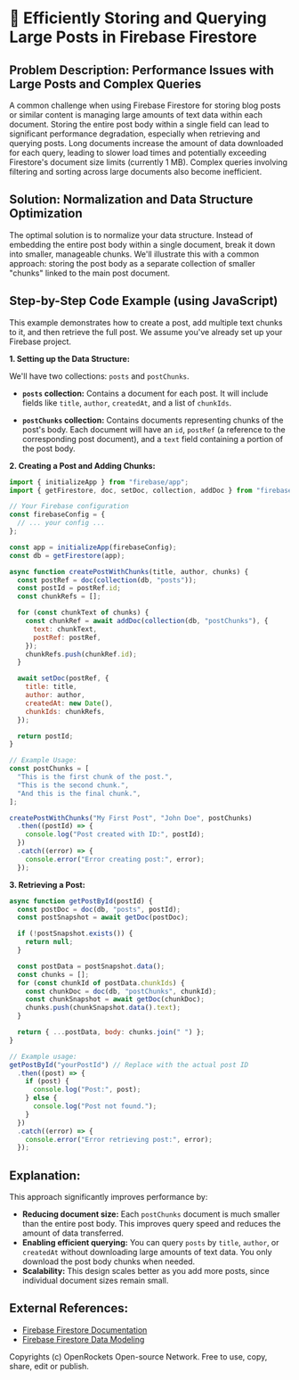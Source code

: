 # 🐞 Efficiently Storing and Querying Large Posts in Firebase Firestore


## Problem Description:  Performance Issues with Large Posts and Complex Queries

A common challenge when using Firebase Firestore for storing blog posts or similar content is managing large amounts of text data within each document.  Storing the entire post body within a single field can lead to significant performance degradation, especially when retrieving and querying posts.  Long documents increase the amount of data downloaded for each query, leading to slower load times and potentially exceeding Firestore's document size limits (currently 1 MB). Complex queries involving filtering and sorting across large documents also become inefficient.

## Solution:  Normalization and Data Structure Optimization

The optimal solution is to normalize your data structure. Instead of embedding the entire post body within a single document, break it down into smaller, manageable chunks.  We'll illustrate this with a common approach: storing the post body as a separate collection of smaller "chunks" linked to the main post document.


## Step-by-Step Code Example (using JavaScript)

This example demonstrates how to create a post, add multiple text chunks to it, and then retrieve the full post.  We assume you've already set up your Firebase project.

**1. Setting up the Data Structure:**

We'll have two collections: `posts` and `postChunks`.

* **`posts` collection:** Contains a document for each post.  It will include fields like `title`, `author`, `createdAt`, and a list of `chunkIds`.

* **`postChunks` collection:** Contains documents representing chunks of the post's body. Each document will have an `id`, `postRef` (a reference to the corresponding post document), and a `text` field containing a portion of the post body.

**2. Creating a Post and Adding Chunks:**

```javascript
import { initializeApp } from "firebase/app";
import { getFirestore, doc, setDoc, collection, addDoc } from "firebase/firestore";

// Your Firebase configuration
const firebaseConfig = {
  // ... your config ...
};

const app = initializeApp(firebaseConfig);
const db = getFirestore(app);

async function createPostWithChunks(title, author, chunks) {
  const postRef = doc(collection(db, "posts"));
  const postId = postRef.id;
  const chunkRefs = [];

  for (const chunkText of chunks) {
    const chunkRef = await addDoc(collection(db, "postChunks"), {
      text: chunkText,
      postRef: postRef,
    });
    chunkRefs.push(chunkRef.id);
  }

  await setDoc(postRef, {
    title: title,
    author: author,
    createdAt: new Date(),
    chunkIds: chunkRefs,
  });

  return postId;
}

// Example Usage:
const postChunks = [
  "This is the first chunk of the post.",
  "This is the second chunk.",
  "And this is the final chunk.",
];

createPostWithChunks("My First Post", "John Doe", postChunks)
  .then((postId) => {
    console.log("Post created with ID:", postId);
  })
  .catch((error) => {
    console.error("Error creating post:", error);
  });
```

**3. Retrieving a Post:**

```javascript
async function getPostById(postId) {
  const postDoc = doc(db, "posts", postId);
  const postSnapshot = await getDoc(postDoc);

  if (!postSnapshot.exists()) {
    return null;
  }

  const postData = postSnapshot.data();
  const chunks = [];
  for (const chunkId of postData.chunkIds) {
    const chunkDoc = doc(db, "postChunks", chunkId);
    const chunkSnapshot = await getDoc(chunkDoc);
    chunks.push(chunkSnapshot.data().text);
  }

  return { ...postData, body: chunks.join(" ") };
}

// Example usage:
getPostById("yourPostId") // Replace with the actual post ID
  .then((post) => {
    if (post) {
      console.log("Post:", post);
    } else {
      console.log("Post not found.");
    }
  })
  .catch((error) => {
    console.error("Error retrieving post:", error);
  });
```

## Explanation:

This approach significantly improves performance by:

* **Reducing document size:** Each `postChunks` document is much smaller than the entire post body.  This improves query speed and reduces the amount of data transferred.
* **Enabling efficient querying:**  You can query `posts` by `title`, `author`, or `createdAt` without downloading large amounts of text data.  You only download the post body chunks when needed.
* **Scalability:** This design scales better as you add more posts, since individual document sizes remain small.


## External References:

* [Firebase Firestore Documentation](https://firebase.google.com/docs/firestore)
* [Firebase Firestore Data Modeling](https://firebase.google.com/docs/firestore/modeling-data)


Copyrights (c) OpenRockets Open-source Network. Free to use, copy, share, edit or publish.

